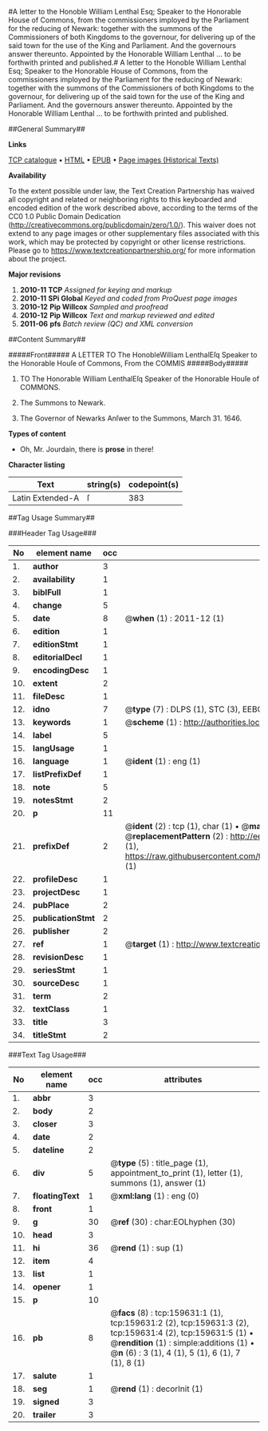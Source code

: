 #A letter to the Honoble William Lenthal Esq; Speaker to the Honorable House of Commons, from the commissioners imployed by the Parliament for the reducing of Newark: together with the summons of the Commissioners of both Kingdoms to the governour, for delivering up of the said town for the use of the King and Parliament. And the governours answer thereunto. Appointed by the Honorable William Lenthal ... to be forthwith printed and published.#
A letter to the Honoble William Lenthal Esq; Speaker to the Honorable House of Commons, from the commissioners imployed by the Parliament for the reducing of Newark: together with the summons of the Commissioners of both Kingdoms to the governour, for delivering up of the said town for the use of the King and Parliament. And the governours answer thereunto. Appointed by the Honorable William Lenthal ... to be forthwith printed and published.

##General Summary##

**Links**

[TCP catalogue](http://www.ota.ox.ac.uk/tcp/)  • 
[HTML](http://tei.it.ox.ac.uk/tcp/Texts-HTML/free/A88/A88040.html)  • 
[EPUB](http://tei.it.ox.ac.uk/tcp/Texts-EPUB/free/A88/A88040.epub) • 
[Page images (Historical Texts)](https://historicaltexts.jisc.ac.uk/eebo-99862976e)

**Availability**

To the extent possible under law, the Text Creation Partnership has waived all copyright and related or neighboring rights to this keyboarded and encoded edition of the work described above, according to the terms of the CC0 1.0 Public Domain Dedication (http://creativecommons.org/publicdomain/zero/1.0/). This waiver does not extend to any page images or other supplementary files associated with this work, which may be protected by copyright or other license restrictions. Please go to https://www.textcreationpartnership.org/ for more information about the project.

**Major revisions**

1. __2010-11__ __TCP__ *Assigned for keying and markup*
1. __2010-11__ __SPi Global__ *Keyed and coded from ProQuest page images*
1. __2010-12__ __Pip Willcox__ *Sampled and proofread*
1. __2010-12__ __Pip Willcox__ *Text and markup reviewed and edited*
1. __2011-06__ __pfs__ *Batch review (QC) and XML conversion*

##Content Summary##

#####Front#####
A LETTER TO The HonobleWilliam LenthalEſq Speaker to the Honorable Houſe of Commons, From the
COMMIS
#####Body#####

1. TO The Honorable William LenthalEſq
Speaker of the Honorable Houſe of COMMONS.

1. The Summons to Newark.

1. The Governor of Newarks Anſwer to the Summons,
March 31. 1646.

**Types of content**

  * Oh, Mr. Jourdain, there is **prose** in there!

**Character listing**


|Text|string(s)|codepoint(s)|
|---|---|---|
|Latin Extended-A|ſ|383|

##Tag Usage Summary##

###Header Tag Usage###

|No|element name|occ|attributes|
|---|---|---|---|
|1.|__author__|3||
|2.|__availability__|1||
|3.|__biblFull__|1||
|4.|__change__|5||
|5.|__date__|8| @__when__ (1) : 2011-12 (1)|
|6.|__edition__|1||
|7.|__editionStmt__|1||
|8.|__editorialDecl__|1||
|9.|__encodingDesc__|1||
|10.|__extent__|2||
|11.|__fileDesc__|1||
|12.|__idno__|7| @__type__ (7) : DLPS (1), STC (3), EEBO-CITATION (1), PROQUEST (1), VID (1)|
|13.|__keywords__|1| @__scheme__ (1) : http://authorities.loc.gov/ (1)|
|14.|__label__|5||
|15.|__langUsage__|1||
|16.|__language__|1| @__ident__ (1) : eng (1)|
|17.|__listPrefixDef__|1||
|18.|__note__|5||
|19.|__notesStmt__|2||
|20.|__p__|11||
|21.|__prefixDef__|2| @__ident__ (2) : tcp (1), char (1)  •  @__matchPattern__ (2) : ([0-9\-]+):([0-9IVX]+) (1), (.+) (1)  •  @__replacementPattern__ (2) : http://eebo.chadwyck.com/downloadtiff?vid=$1&page=$2 (1), https://raw.githubusercontent.com/textcreationpartnership/Texts/master/tcpchars.xml#$1 (1)|
|22.|__profileDesc__|1||
|23.|__projectDesc__|1||
|24.|__pubPlace__|2||
|25.|__publicationStmt__|2||
|26.|__publisher__|2||
|27.|__ref__|1| @__target__ (1) : http://www.textcreationpartnership.org/docs/. (1)|
|28.|__revisionDesc__|1||
|29.|__seriesStmt__|1||
|30.|__sourceDesc__|1||
|31.|__term__|2||
|32.|__textClass__|1||
|33.|__title__|3||
|34.|__titleStmt__|2||


###Text Tag Usage###

|No|element name|occ|attributes|
|---|---|---|---|
|1.|__abbr__|3||
|2.|__body__|2||
|3.|__closer__|3||
|4.|__date__|2||
|5.|__dateline__|2||
|6.|__div__|5| @__type__ (5) : title_page (1), appointment_to_print (1), letter (1), summons (1), answer (1)|
|7.|__floatingText__|1| @__xml:lang__ (1) : eng (0)|
|8.|__front__|1||
|9.|__g__|30| @__ref__ (30) : char:EOLhyphen (30)|
|10.|__head__|3||
|11.|__hi__|36| @__rend__ (1) : sup (1)|
|12.|__item__|4||
|13.|__list__|1||
|14.|__opener__|1||
|15.|__p__|10||
|16.|__pb__|8| @__facs__ (8) : tcp:159631:1 (1), tcp:159631:2 (2), tcp:159631:3 (2), tcp:159631:4 (2), tcp:159631:5 (1)  •  @__rendition__ (1) : simple:additions (1)  •  @__n__ (6) : 3 (1), 4 (1), 5 (1), 6 (1), 7 (1), 8 (1)|
|17.|__salute__|1||
|18.|__seg__|1| @__rend__ (1) : decorInit (1)|
|19.|__signed__|3||
|20.|__trailer__|3||
